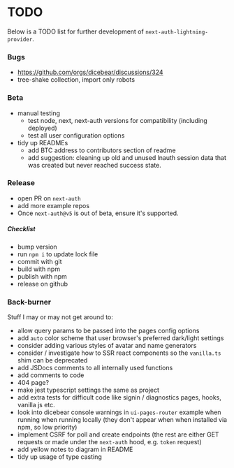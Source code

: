 # TODO

Below is a TODO list for further development of `next-auth-lightning-provider`.

### Bugs

- https://github.com/orgs/dicebear/discussions/324
- tree-shake collection, import only robots

### Beta

- manual testing
  - test node, next, next-auth versions for compatibility (including deployed)
  - test all user configuration options
- tidy up READMEs
  - add BTC address to contributors section of readme
  - add suggestion: cleaning up old and unused lnauth session data that was created but never reached success state.

### Release

- open PR on `next-auth`
- add more example repos
- Once `next-auth@v5` is out of beta, ensure it's supported.

##### Checklist

- bump version
- run `npm i` to update lock file
- commit with git
- build with npm
- publish with npm
- release on github

### Back-burner

Stuff I may or may not get around to:

- allow query params to be passed into the pages config options
- add `auto` color scheme that user browser's preferred dark/light settings
- consider adding various styles of avatar and name generators
- consider / investigate how to SSR react components so the `vanilla.ts` shim can be deprecated
- add JSDocs comments to all internally used functions
- add comments to code
- 404 page?
- make jest typescript settings the same as project
- add extra tests for difficult code like signin / diagnostics pages, hooks, vanilla js etc.
- look into dicebear console warnings in `ui-pages-router` example when running when running locally (they don't appear when when installed via npm, so low priority)
- implement CSRF for poll and create endpoints (the rest are either GET requests or made under the `next-auth` hood, e.g. `token` request)
- add yellow notes to diagram in README
- tidy up usage of type casting
